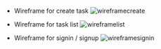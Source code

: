 - Wireframe for create task
![wireframecreate](https://user-images.githubusercontent.com/43667190/206684247-8b87fc0e-8e2b-414a-a10d-168983d9de4a.PNG)

- Wireframe for task list
![wireframelist](https://user-images.githubusercontent.com/43667190/206684322-1a8efda8-e061-4a2f-9045-03f5dee6cf60.PNG)

- Wireframe for signin / signup
![wireframesignin](https://user-images.githubusercontent.com/43667190/206684371-a0e24572-fcd3-4df6-9dd1-67dfcb6b68a2.PNG)

